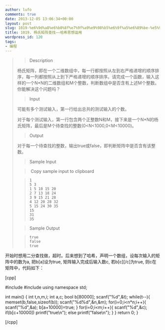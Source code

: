 ```yaml
---
author: lufo
comments: true
date: 2013-12-05 13:06:34+00:00
layout: post
slug: 1019-%e6%9d%a8%e6%b0%8f%e7%9f%a9%e9%98%b5%e6%9f%a5%e6%89%be-%e5%93%88%e5%b8%8c%e6%80%9d%e6%83%b3%e8%bf%90%e7%94%a8
title: 1019. 杨氏矩阵查找——哈希思想运用
wordpress_id: 120
tags:
- 编程
---
```


<blockquote>

> 
> Description
> 
> 

> 
> 

杨氏矩阵，即在一个二维数组中，每一行都按照从左到右严格递增的顺序排序，每一列都按照从上到下严格递增的顺序排序。请完成一个函数，输入这样的一个N*N的二维数组和M个整数，判断数组中是否含有上述M个整数。你能解决这个问题吗？




> 
> 

> 
> Input
> 
> 

> 
> 

可能有多个测试输入，第一行给出总共的测试输入的个数。

对于每个测试输入，第一行包含两个正整数N和M，接下来是一个N*N的杨氏矩阵，最后是M个待查找的整数(0<N<1000,0<M<10000)。


> 
> 

> 
> Output
> 
> 

> 
> 

对于每一个待查找的整数，输出true或false，即判断矩阵中是否含有该整数。




> 
> 

> 
> Sample Input
> 
> 

> 
>  Copy sample input to clipboard
> 
> 

> 
> 

>     
>     1
>     5 3
>     1 5 10 15 20
>     2 7 13 18 24
>     3 9 15 21 28
>     4 12 20 28 32 
>     5 15 24 30 35
>     15
>     31
>     35
> 
> 

> 
> 

> 
> Sample Output
> 
> 

> 
> 

>     
>     true
>     false
>     true
> 
> 

> 
> </blockquote>


开始时想用二分查找做，超时。后来想到了哈希，声明一个数组，设每次输入的矩阵中的数为a, 把b[a]设为true, 矩阵输入完成后输入数c, 若b[c][/c]为true, 则c在矩阵中，代码如下：

[cpp]

#include <cstdio>
#include <cstring>
using namespace std;

int main() {
 int t,n,m,i;
 int a,c;
 bool b[80000];
 scanf("%d",&t);
 while(t--){
 memset(b,false,sizeof(b));
 scanf("%d%d",&n,&m);
 for(i=0;i<n*n;i++){
 scanf("%d",&a);
 b[a+10000]=true;
 }
 for(i=0;i<m;i++){
 scanf("%d",&c);
 if(b[c+10000])
 printf("true\n");
 else
 printf("false\n");
 }
 }
 return 0;
}

[/cpp]
